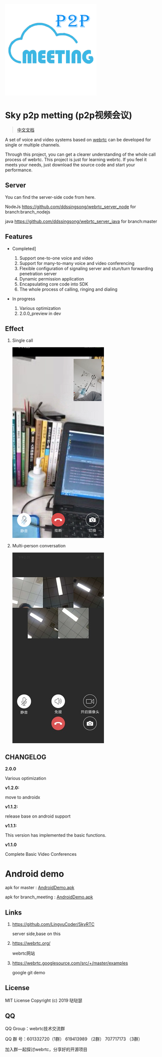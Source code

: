 ![logo](art/logo1.png)

# Sky p2p metting (p2p视频会议)

> [中文文档](<https://github.com/ddssingsong/webrtc_android/blob/master/README-zh.md>)



A set of voice and video systems based on  [webrtc](https://webrtc.googlesource.com/) can be developed for single or multiple channels.



Through this project, you can get a clearer understanding of the whole call process of webrtc. This project is just for learning webrtc. If you feel it meets your needs, just download the source code and start your performance.



## Server 

You can find the server-side code from here. 

NodeJs    https://github.com/ddssingsong/webrtc_server_node   for branch:branch_nodejs

java      https://github.com/ddssingsong/webrtc_server_java         for branch:master



## Features

- Completed]
  1. Support one-to-one voice and video
  2. Support for many-to-many voice and video conferencing
  3. Flexible configuration of signaling server and stun/turn forwarding penetration server
  4. Dynamic permission application
  5. Encapsulating core code into SDK
  6. The whole process of calling, ringing and dialing

- In progress
  1. Various optimization
  2. 2.0.0_preview in dev



## Effect

1. Single call

   ![process](art/image3.png)



2. Multi-person conversation

   ![process](art/image5.jpg)





## CHANGELOG

**2.0.0**

Various optimization

**v1.2.0:** 

 move to androidx

**v1.1.2:**   

release base on android support

**v1.1.1:**   

This version has implemented the basic functions.

**v1.1.0**  

Complete Basic Video Conferences


# Android demo

apk for master : [AndroidDemo.apk](app/release/app-release.apk)

apk for branch_meeting : [AndroidDemo.apk](https://github.com/ddssingsong/webrtc_android/blob/branch_meeting/app/release/app-release.apk)



## Links

1. https://github.com/LingyuCoder/SkyRTC

   server side,base on this

2. https://webrtc.org/

   webrtc网站

3. https://webrtc.googlesource.com/src/+/master/examples

   google git demo

   

## License

MIT License 
Copyright (c) 2019 哒哒瑟 



## QQ

QQ Group：webrtc技术交流群

QQ 群   号：601332720（1群）  619413989  （2群）    707717173  （3群）


加入群一起探讨webrtc，分享好的开源项目







